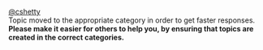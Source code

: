 [@cshetty](/u/cshetty)  
Topic moved to the appropriate category in order to get faster responses.
**Please make it easier for others to help you, by ensuring that topics are
created in the correct categories.**